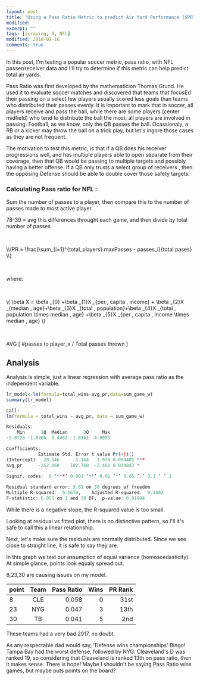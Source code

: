 ```yaml
---
layout: post
title: "Using a Pass Ratio Metric to predict Air Yard Performance (SPOILER: not a good metric)"
modified:
excerpt: ""
tags: [scraping, R, NFL]
modified: 2018-02-16
comments: true
---
```



In this post, I'm testing a popular soccer metric, pass ratio, with NFL passer/receiver data and I'll try to determine if this metric can help predict total air yards.  

Pass Ratio was first developed by the mathematicion Thomas Grund. He used it to evaluate soccer matches and discovered that teams that focusEd their passing on a select few players usually scored less goals than teams who distributed their passes evenly. It is important to mark that in soccer, all players receive and pass the ball, while there are some players (center midfield) who tend to distribute the ball the most, all players are involved in passing. Football, as we know, only the QB passes the ball. Ocassionaly, a RB or a kicker may throw the ball on a trick play, but let's ingore those cases as they are not frequent.

The motivation to test this metric, is that if a QB does his receiver progressions well, and has multiple players able to open separate from their coverage, then that QB would be passing to multiple targets and possibly having a better offense. If a QB only trusts a select group of receivers , then the opposing Defense should be able to double cover those safety targets.

### Calculating Pass ratio for NFL :

Sum the number of passes to a player, then compare this to the number of passes made to most active player. 

78-39 = avg this differences throught each game, and then divide by total number of passes


<p><br></p>
\\(PR = \frac{\sum_{i=1}^{total_players} maxPasses - passes_i}{total pases} \\)
<p><br></p>

where:

<p><br></p>

\\( \beta X = \beta _{0} +\beta _{1}X _{per \, capita \, income} + \beta _{2}X _{median \, age}+\beta _{3}X _{total \, population}+\beta _{4}X _{total \, population \times median \, age} +\beta _{5}X _{per \, capita \, income \times median \, age}  \\)

<p><br></p>


AVG [ #passes to player_x / Total passes thrown ]



## Analysis

Analysis is simple, just a linear regression with average pass ratio as the independent variable.

```R
lr_model<-lm(formula=total_wins~avg_pr,data=sum_game_w)
summary(lr_model)

Call:
lm(formula = total_wins ~ avg_pr, data = sum_game_w)

Residuals:
    Min      1Q  Median      3Q     Max 
-5.8728 -1.8706  0.4463  1.8161  4.9955 

Coefficients:
            Estimate Std. Error t value Pr(>|t|)    
(Intercept)   20.546      5.164   3.979 0.000405 ***
avg_pr      -252.860    102.760  -2.461 0.019843 *  
---
Signif. codes:  0 ‘***’ 0.001 ‘**’ 0.01 ‘*’ 0.05 ‘.’ 0.1 ‘ ’ 1

Residual standard error: 3.01 on 30 degrees of freedom
Multiple R-squared:  0.1679,	Adjusted R-squared:  0.1402 
F-statistic: 6.055 on 1 and 30 DF,  p-value: 0.01984
```

While there is a negative slope, the R-squared value is too small.


Looking at residual vs fitted plot, there is no distinctive pattern, so I'll it's safe to call this a linear relationship.


Next, let's make sure the residuals are normally distributed. Since we see close to straight line, it is safe to say they are.


In this graph we test our assumption of equal variance (homoscedasticity). At simple glance, points look equaly spread out. 



8,23,30 are causing issues on my model. 

| point        | Team     | Pass Ratio | Wins | PR Rank
| ------------- |:-------------:| -----:| -----:| -----:|
| 8     | CLE | 0.058 | 0 | 31st |
| 23     | NYG |   0.047 | 3 | 13th |
| 30     | TB | 0.041 | 5 | 2nd |

These teams had a very bad 2017, no doubt. 

As any respectable dad would say, 'Defense wins championships' Bingo! Tampa Bay had the worst defense, followed  by NYG. Cleaveland's D was ranked 19, so considering that Cleaveland is ranked 13th on pass ratio, then it makes sense. There is hope! Maybe I shouldn't be saying Pass Ratio wins games, but maybe puts points on the board?




